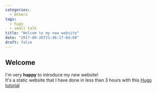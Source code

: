 ```yaml
---
categories:
  - Others
tags:
  - hugo
  - small talk
title: "Welcom to my new website"
date: "2017-09-26T21:46:17-04:00"
draft: false
---
```

## Welcome

I'm very __happy__ to introduce my new website!  
It's a static website that I have done in less than 3 hours with this [Hugo tutorial](https://fillmem.com/post/self-hosted-fast-secured-and-free-static-site/)
